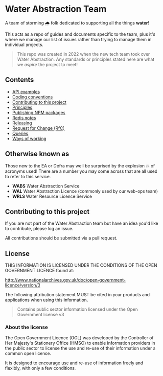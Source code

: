 # Water Abstraction Team

A team of storming 🌧️ folk dedicated to supporting all the things **water**!

This acts as a repo of guides and documents specific to the team, plus it's where we manage our list of issues rather than trying to manage them in individual projects.

> This repo was created in 2022 when the new tech team took over Water Abstraction. Any standards or principles stated here are what we _aspire_ the project to meet!

## Contents

- [API examples](/api/README.md)
- [Coding conventions](/coding_conventions.md)
- [Contributing to this project](/contributing.md)
- [Principles](principles.md)
- [Publishing NPM packages](/npm/publishing.md)
- [Redis notes](/redis_notes.md)
- [Releasing](/releasing/README.md)
- [Request for Change (RfC)](/rfc/README.md)
- [Queries](/queries/README.md)
- [Ways of working](ways_of_working.md)

## Otherwise known as

Those new to the EA or Defra may well be surprised by the explosion 💥 of acronyms used! There are a number you may come across that are all used to refer to this service.

- **WABS** Water Abstraction Service
- **WAL** Water Abstraction Licence (commonly used by our web-ops team)
- **WRLS** Water Resource Licence Service

## Contributing to this project

If you are not part of the Water Abstraction team but have an idea you'd like to contribute, please log an issue.

All contributions should be submitted via a pull request.

## License

THIS INFORMATION IS LICENSED UNDER THE CONDITIONS OF THE OPEN GOVERNMENT LICENCE found at:

<http://www.nationalarchives.gov.uk/doc/open-government-licence/version/3>

The following attribution statement MUST be cited in your products and applications when using this information.

> Contains public sector information licensed under the Open Government license v3

### About the license

The Open Government Licence (OGL) was developed by the Controller of Her Majesty's Stationery Office (HMSO) to enable information providers in the public sector to license the use and re-use of their information under a common open licence.

It is designed to encourage use and re-use of information freely and flexibly, with only a few conditions.
